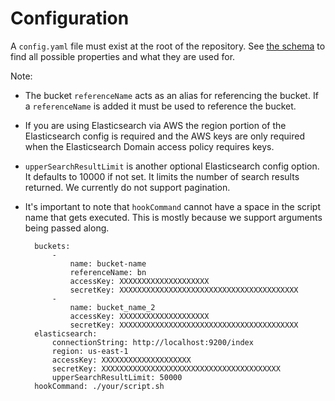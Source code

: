 Configuration
=============

A `config.yaml` file must exist at the root of the repository. See [the schema](../schemas/config.json) to find all possible properties and what they are used for.

Note:
* The bucket `referenceName` acts as an alias for referencing the bucket. If a `referenceName` is added it must be used to reference the bucket.
* If you are using Elasticsearch via AWS the region portion of the Elasticsearch config is required and the AWS keys are only required when the Elasticsearch Domain access policy requires keys.
* `upperSearchResultLimit` is another optional Elasticsearch config option. It defaults to 10000 if not set. It limits the number of search results returned. We currently do not support pagination.
* It's important to note that `hookCommand` cannot have a space in the script name that gets executed. This is mostly because we support arguments being passed along.

        buckets:
            -
                name: bucket-name
                referenceName: bn
                accessKey: XXXXXXXXXXXXXXXXXXXX
                secretKey: XXXXXXXXXXXXXXXXXXXXXXXXXXXXXXXXXXXXXXXX
            -
                name: bucket_name_2
                accessKey: XXXXXXXXXXXXXXXXXXXX
                secretKey: XXXXXXXXXXXXXXXXXXXXXXXXXXXXXXXXXXXXXXXX
        elasticsearch:
            connectionString: http://localhost:9200/index
            region: us-east-1
            accessKey: XXXXXXXXXXXXXXXXXXXX
            secretKey: XXXXXXXXXXXXXXXXXXXXXXXXXXXXXXXXXXXXXXXX
            upperSearchResultLimit: 50000
        hookCommand: ./your/script.sh
